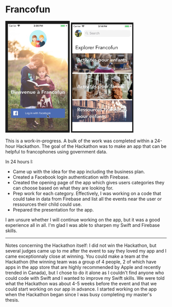 # Francofun

<img src="https://github.com/JayThibs/Francofun/blob/master/Images/Login-screen.png" width="201" height="348">       <img src="https://github.com/JayThibs/Francofun/blob/master/Images/Home-screen.png" width="195" height="343">

This is a work-in-progress. A bulk of the work was completed within a 24-hour Hackathon. The goal of the Hackathon was to make an app that can be helpful to francophones using government data.

In 24 hours I:

- Came up with the idea for the app including the business plan.
- Created a Facebook login authentication with Firebase.
- Created the opening page of the app which gives users categories they can choose based on what they are looking for.
- Prep work for each category. Effectively, I was working on a code that could take in data from Firebase and list all the events near the user or ressources their child could use.
- Prepared the presentation for the app.

I am unsure whether I will continue working on the app, but it was a good experience all in all. I'm glad I was able to sharpen my Swift and Firebase skills.

---

Notes concerning the Hackathon itself: I did not win the Hackathon, but several judges came up to me after the event to say they loved my app and I came exceptionnaly close at winning. You could make a team at the Hackathon (the winning team was a group of 4 people, 2 of which have apps in the app store that are highly recommended by Apple and recently trended in Canada), but I chose to do it alone as I couldn't find anyone who could code with Swift and I wanted to improve my Swift skills. We were told what the Hackathon was about 4-5 weeks before the event and that we could start working on our app in advance. I started working on the app when the Hackathon began since I was busy completing my master's thesis.
